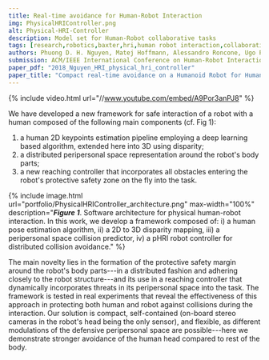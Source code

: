 ```yaml
---
title: Real-time avoidance for Human-Robot Interaction
img: PhysicalHRIController.png
alt: Physical-HRI-Controller
description: Model set for Human-Robot collaborative tasks
tags: [research,robotics,baxter,hri,human robot interaction,collaborative manufacturing,human robot collaboration,advanced manufacturing,open source,github]
authors: Phuong D. H. Nguyen, Matej Hoffmann, Alessandro Roncone, Ugo Pattacini, and Giorgio Metta
submission: ACM/IEEE International Conference on Human-Robot Interaction (HRI2018), Chicago, IL, USA, March 5-8, 2018
paper_pdf: "2018_Nguyen_HRI_physical_hri_controller"
paper_title: "Compact real-time avoidance on a Humanoid Robot for Human-Robot Interaction"
---
```



{% include video.html url="//www.youtube.com/embed/A9Por3anPJ8" %}

We have developed a new framework for safe interaction of a robot with a human composed of the following main components (cf. Fig 1):

 1. a human 2D keypoints estimation pipeline employing a deep learning based algorithm, extended here into 3D using disparity;
 2. a distributed peripersonal space representation around the robot's body parts;
 3. a new reaching controller that incorporates all obstacles entering the robot's protective safety zone on the fly into the task.

{% include image.html url="portfolio/PhysicalHRIController_architecture.png" max-width="100%" description="<b><i>Figure 1</i></b>. Software architecture for physical human-robot interaction. In this work, we develop a framework composed of: i) a human pose estimation algorithm, ii) a 2D to 3D disparity mapping, iii) a peripersonal space collision predictor, iv) a pHRI robot controller for distributed collision avoidance." %}

The main novelty lies in the formation of the protective safety margin around the robot's body parts---in a distributed fashion and adhering closely to the robot structure---and its use in a reaching controller that dynamically incorporates threats in its peripersonal space into the task.
The framework is tested in real experiments that reveal the effectiveness of this approach in protecting both human and robot against collisions during the interaction.
Our solution is compact, self-contained (on-board stereo cameras in the robot's head being the only sensor), and flexible, as different modulations of the defensive peripersonal space are possible---here we demonstrate stronger avoidance of the human head compared to rest of the body.

